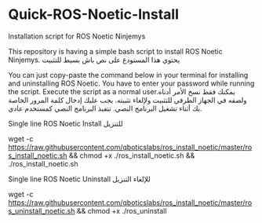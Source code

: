 # Quick-ROS-Noetic-Install
Installation script for ROS Noetic Ninjemys

This repository is having a simple bash script to install ROS Noetic Ninjemys.  يحتوي هذا المستودع على نص باش بسيط للتثبيت 

You can just copy-paste the command below in your terminal for installing and uninstalling ROS Noetic. You have to enter your password while running the script. Execute the script as a normal user.يمكنك فقط نسخ الأمر أدناه ولصقه في الجهاز الطرفي للتثبيت ولإلغاء تثبيته. يجب عليك إدخال كلمة المرور الخاصة بك أثناء تشغيل البرنامج النصي. تنفيذ البرنامج النصي كمستخدم عادي.

Single line ROS Noetic Install للتنزيل 

wget -c https://raw.githubusercontent.com/qboticslabs/ros_install_noetic/master/ros_install_noetic.sh && chmod +x ./ros_install_noetic.sh && ./ros_install_noetic.sh


Single line ROS Noetic Uninstall للإلغاء التنزيل

wget -c https://raw.githubusercontent.com/qboticslabs/ros_install_noetic/master/ros_uninstall_noetic.sh && chmod +x ./ros_uninstall
